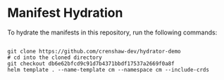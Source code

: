 
# Manifest Hydration

To hydrate the manifests in this repository, run the following commands:

```shell

git clone https://github.com/crenshaw-dev/hydrator-demo
# cd into the cloned directory
git checkout db6e62bfcd9c91d7b4371bbdf17537a2669f0a8f
helm template . --name-template cm --namespace cm --include-crds
```
